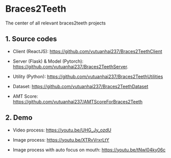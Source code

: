 # Braces2Teeth
The center of all relevant braces2teeth projects

## 1. Source codes

- Client (ReactJS): https://github.com/vutuanhai237/Braces2TeethClient

- Server (Flask) & Model (Pytorch): https://github.com/vutuanhai237/Braces2TeethServer.

- Utility (Python): https://github.com/vutuanhai237/Braces2TeethUtilities

- Dataset: https://github.com/vutuanhai237/Braces2TeethDataset

- AMT Score: https://github.com/vutuanhai237/AMTScoreForBraces2Teeth

## 2. Demo

- Video process: https://youtu.be/UHG_Jy_ozdU

- Image process: https://youtu.be/XTRvVrxrLtY

- Image process with auto focus on mouth: https://youtu.be/tNwl04ky06c
